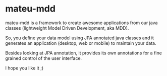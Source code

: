 # mateu-mdd

mateu-mdd is a framework to create awesome applications from our java classes (lightweight Model Driven Development, aka MDD).

So, you define your data model using JPA annotated java classes and it generates an application (desktop, web or mobile) to maintain your data.

Besides looking at JPA annotation, it provides its own annotations for a fine grained control of the user interface. 

I hope you like it ;)
